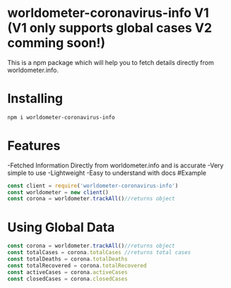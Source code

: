 # worldometer-coronavirus-info V1 (V1 only supports global cases V2 comming soon!)
This is a npm package which will help you to fetch details directly from worldometer.info.

# Installing
```bash
npm i worldometer-coronavirus-info
```
# Features
-Fetched Information Directly from worldometer.info and is accurate
-Very simple to use
-Lightweight
-Easy to understand with docs
#Example
```js
const client = require('worldometer-coronavirus-info')
const worldometer = new client()
const corona = worldometer.trackAll()//returns object
```
# Using Global Data
```js
const corona = worldometer.trackAll()//returns object
const totalCases = corona.totalCases //returns total cases
const totalDeaths = corona.totalDeaths
const totalRecovered = corona.totalRecovered
const activeCases = corona.activeCases
const closedCases = corona.closedCases
```
